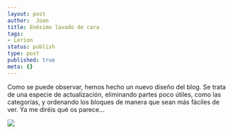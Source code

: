 ```yaml
---
layout: post
author:  Joan
title: Enésimo lavado de cara
tags:
- Lerion
status: publish
type: post
published: true
meta: {}
---
```

Como se puede observar, hemos hecho un nuevo diseño del blog. Se trata de una especie de actualización, eliminando partes poco útiles, como las categorías, y ordenando los bloques de manera que sean más fáciles de ver. Ya me diréis qué os parece...

<img src="http://farm3.static.flickr.com/2388/2060404439_80aa5a7d54.jpg"/>